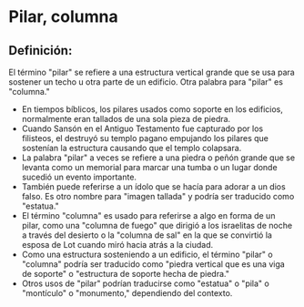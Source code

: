 # Pilar, columna

## Definición: 

El término "pilar" se refiere a una estructura vertical grande que se usa para sostener un techo u otra parte de un edificio. Otra palabra para "pilar" es "columna."

* En tiempos bíblicos, los pilares usados como soporte en los edificios, normalmente eran tallados de una sola pieza de piedra.
* Cuando Sansón en el Antiguo Testamento fue capturado por los filisteos, el destruyó su templo pagano empujando los pilares que sostenían la estructura causando que el templo colapsara.
* La palabra "pilar" a veces se refiere a una piedra o peñón grande que se levanta como un memorial para marcar una tumba o un lugar donde sucedió un evento importante.
* También puede referirse a un ídolo que se hacía para adorar a un dios falso.  Es otro nombre para "imagen tallada" y podría ser traducido como "estatua."
* El término "columna" es usado para referirse a algo en forma de un pilar, como una "columna de fuego" que dirigió a los israelitas de noche a través del desierto o la "columna de sal" en la que se convirtió la esposa de Lot cuando miró hacia atrás a la ciudad.
* Como una estructura sosteniendo a un edificio, el término "pilar" o "columna" podría ser traducido como "piedra vertical que es una viga de soporte" o "estructura de soporte hecha de piedra."
* Otros usos de "pilar" podrían traducirse como "estatua" o "pila" o "montículo" o "monumento," dependiendo del contexto.

